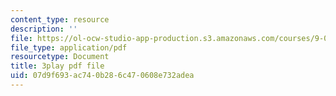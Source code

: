 ```yaml
---
content_type: resource
description: ''
file: https://ol-ocw-studio-app-production.s3.amazonaws.com/courses/9-00-introduction-to-psychology-fall-2004/07d9f693ac740b286c470608e732adea_10491.pdf
file_type: application/pdf
resourcetype: Document
title: 3play pdf file
uid: 07d9f693-ac74-0b28-6c47-0608e732adea
---
```

